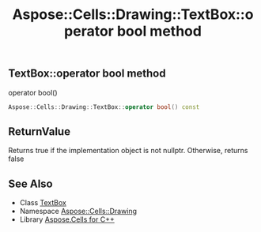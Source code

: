 ﻿---
title: Aspose::Cells::Drawing::TextBox::operator bool method
linktitle: operator bool
second_title: Aspose.Cells for C++ API Reference
description: 'Aspose::Cells::Drawing::TextBox::operator bool method. operator bool() in C++.'
type: docs
weight: 400
url: /cpp/aspose.cells.drawing/textbox/operator_bool/
---
## TextBox::operator bool method


operator bool()

```cpp
Aspose::Cells::Drawing::TextBox::operator bool() const
```


## ReturnValue

Returns true if the implementation object is not nullptr. Otherwise, returns false

## See Also

* Class [TextBox](../)
* Namespace [Aspose::Cells::Drawing](../../)
* Library [Aspose.Cells for C++](../../../)
